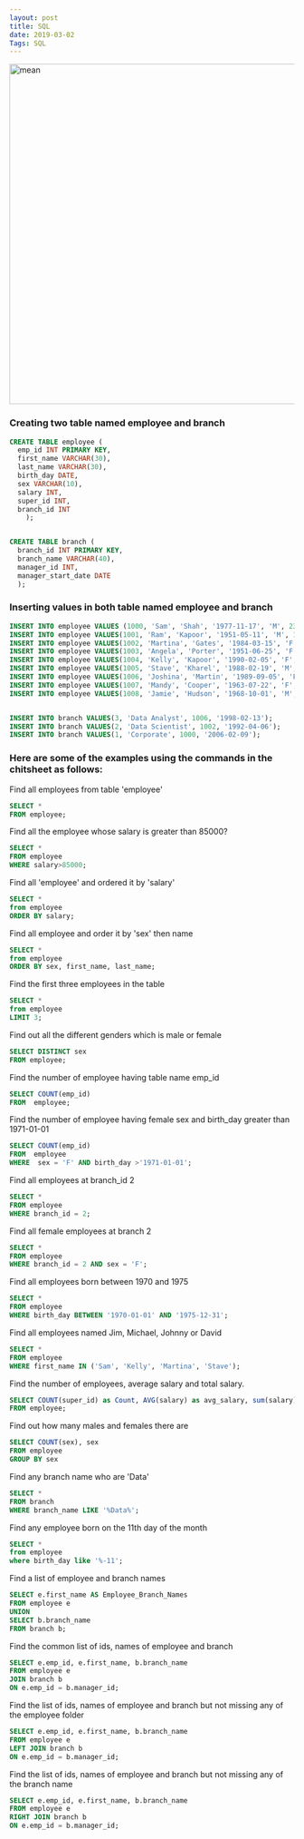```yaml
---
layout: post
title: SQL
date: 2019-03-02
Tags: SQL
---
```

<img src="/assets/img/sql/sql_syntax.png" alt="mean" style="width:600px; margin-left: auto;
          margin-right: auto;"/>
### Creating two table named employee and branch
```sql
CREATE TABLE employee (
  emp_id INT PRIMARY KEY,
  first_name VARCHAR(30),
  last_name VARCHAR(30),
  birth_day DATE,
  sex VARCHAR(10),
  salary INT,
  super_id INT,
  branch_id INT
    );


CREATE TABLE branch (
  branch_id INT PRIMARY KEY,
  branch_name VARCHAR(40),
  manager_id INT,
  manager_start_date DATE
  );
```

### Inserting values in both table named employee and branch
```sql
INSERT INTO employee VALUES (1000, 'Sam', 'Shah', '1977-11-17', 'M', 230000, 105, 2);
INSERT INTO employee VALUES(1001, 'Ram', 'Kapoor', '1951-05-11', 'M', 140000, 100, 1);
INSERT INTO employee VALUES(1002, 'Martina', 'Gates', '1984-03-15', 'F', 95000, 100, 3);
INSERT INTO employee VALUES(1003, 'Angela', 'Porter', '1951-06-25', 'F', 83000, 102, 2);
INSERT INTO employee VALUES(1004, 'Kelly', 'Kapoor', '1990-02-05', 'F', 65000, 102, 2);
INSERT INTO employee VALUES(1005, 'Stave', 'Kharel', '1988-02-19', 'M', 79000, 102, 2);
INSERT INTO employee VALUES(1006, 'Joshina', 'Martin', '1989-09-05', 'F', 88000, 100, 1);
INSERT INTO employee VALUES(1007, 'Mandy', 'Cooper', '1963-07-22', 'F', 75000, 106, 3);
INSERT INTO employee VALUES(1008, 'Jamie', 'Hudson', '1968-10-01', 'M', 61000, 106, 3);


INSERT INTO branch VALUES(3, 'Data Analyst', 1006, '1998-02-13');
INSERT INTO branch VALUES(2, 'Data Scientist', 1002, '1992-04-06');
INSERT INTO branch VALUES(1, 'Corporate', 1000, '2006-02-09');
```

### Here are some of the examples using the commands in the chitsheet as follows:

Find all employees from table 'employee'
```sql
SELECT *
FROM employee;
```

Find all the employee whose salary is greater than 85000?
```sql
SELECT *
FROM employee
WHERE salary>85000;
```

Find all 'employee' and ordered it by 'salary'
```sql
SELECT *
from employee
ORDER BY salary;
```

Find all employee and order it by 'sex' then name
```sql
SELECT *
from employee
ORDER BY sex, first_name, last_name;
```

Find the first three employees in the table
```sql
SELECT *
from employee
LIMIT 3;
```

Find out all the different genders which is male or female
```sql
SELECT DISTINCT sex
FROM employee;
```
Find the number of employee having table name emp_id
```sql
SELECT COUNT(emp_id)
FROM  employee;
```

Find the number of employee having female sex and birth_day greater than 1971-01-01
```sql
SELECT COUNT(emp_id)
FROM  employee
WHERE  sex = 'F' AND birth_day >'1971-01-01';
```
Find all employees at branch_id 2
```sql
SELECT *
FROM employee
WHERE branch_id = 2;
```

Find all female employees at branch 2
```sql
SELECT *
FROM employee
WHERE branch_id = 2 AND sex = 'F';
```

Find all employees born between 1970 and 1975
```sql
SELECT *
FROM employee
WHERE birth_day BETWEEN '1970-01-01' AND '1975-12-31';
```

Find all employees named Jim, Michael, Johnny or David
```sql
SELECT *
FROM employee
WHERE first_name IN ('Sam', 'Kelly', 'Martina', 'Stave');
```

Find the number of employees, average salary and total salary.
```sql
SELECT COUNT(super_id) as Count, AVG(salary) as avg_salary, sum(salary) as totalSalary
FROM employee;
```

Find out how many males and females there are
```sql
SELECT COUNT(sex), sex
FROM employee
GROUP BY sex
```

Find any branch name who are 'Data'
```sql
SELECT *
FROM branch
WHERE branch_name LIKE '%Data%';
```

Find any employee born on the 11th day of the month
```sql
SELECT *
from employee
where birth_day like '%-11';
```



Find a list of employee and branch names
```sql
SELECT e.first_name AS Employee_Branch_Names
FROM employee e
UNION
SELECT b.branch_name
FROM branch b;
```


Find the common list of ids, names of employee and branch
```sql
SELECT e.emp_id, e.first_name, b.branch_name
FROM employee e
JOIN branch b     
ON e.emp_id = b.manager_id;
```

Find the  list of ids, names of employee and branch but not missing any of the employee folder 
```sql
SELECT e.emp_id, e.first_name, b.branch_name
FROM employee e
LEFT JOIN branch b     
ON e.emp_id = b.manager_id;
```

Find the  list of ids, names of employee and branch but not missing any of the branch name
```sql
SELECT e.emp_id, e.first_name, b.branch_name
FROM employee e
RIGHT JOIN branch b     
ON e.emp_id = b.manager_id;
```

